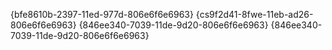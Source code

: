 {bfe8610b-2397-11ed-977d-806e6f6e6963}
{cs9f2d41-8fwe-11eb-ad26-806e6f6e6963}
{846ee340-7039-11de-9d20-806e6f6e6963}
{846ee340-7039-11de-9d20-806e6f6e6963}
